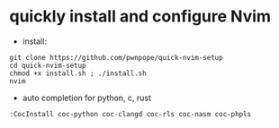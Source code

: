 # quickly install and configure Nvim

- install:
```
git clone https://github.com/pwnpope/quick-nvim-setup
cd quick-nvim-setup
chmod +x install.sh ; ./install.sh
nvim
```

- auto completion for python, c, rust
```
:CocInstall coc-python coc-clangd coc-rls coc-nasm coc-phpls
```
